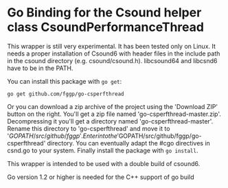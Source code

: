Go Binding for the Csound helper class CsoundPerformanceThread
========

This wrapper is still very experimental. It has been tested only on Linux.
It needs a proper installation of Csound6 with header files in the include path in the csound directory
(e.g. csound/csound.h). libcsound64 and libcsnd6 have to be in the PATH.

You can install this package with `go get`:

  `go get github.com/fggp/go-csperfthread`

Or you can download a zip archive of the project using the 'Download ZIP' button on the right.
You'll get a zip file named 'go-csperfthread-master.zip'. Decompressing it you'll get a directory named 'go-csperfthread-master'.
Rename this directory to 'go-csperfthread' and move it to '$GOPATH/src/github/fggp'. Enter into
the '$GOPATH/src/github/fggp/go-csperfthread' directory. You can eventually adapt the #cgo directives
in csnd.go to your system. Finally install the package with `go install`.

This wrapper is intended to be used with a double build of csound6.

Go version 1.2 or higher is needed for the C++ support of go build
